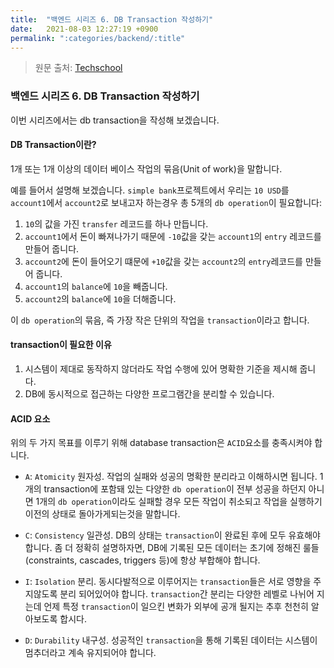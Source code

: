 ```yaml
---
title:  "백엔드 시리즈 6. DB Transaction 작성하기"
date:   2021-08-03 12:27:19 +0900
permalink: ":categories/backend/:title"
---
```


> 원문 출처: [Techschool](https://www.youtube.com/watch?v=rx6CPDK_5mU&list=PLy_6D98if3ULEtXtNSY_2qN21VCKgoQAE&ab_channel=TECHSCHOOL "Tech School")

### 백엔드 시리즈 6. DB Transaction 작성하기

이번 시리즈에서는 db transaction을 작성해 보겠습니다.

#### DB Transaction이란?

1개 또는 1개 이상의 데이터 베이스 작업의 묶음(Unit of work)을 말합니다.

예를 들어서 설명해 보겠습니다. `simple bank`프로젝트에서 우리는 `10 USD`를 `account1`에서 `account2`로 보내고자 하는경우 총 5개의 `db operation`이 필요합니다:

1. `10`의 값을 가진 `transfer` 레코드를 하나 만듭니다.
1. `account1`에서 돈이 빠져나가기 때문에 `-10`값을 갖는 `account1`의 `entry` 레코드를 만들어 줍니다.
1. `account2`에 돈이 들어오기 떄문에 `+10`값을 갖는 `account2`의 `entry`레코드를 만들어 줍니다.
1. `account1`의 `balance`에 `10`을 빼줍니다.
1. `account2`의 `balance`에 `10`을 더해줍니다.

이 `db operation`의 묶음, 즉 가장 작은 단위의 작업을 `transaction`이라고 합니다.

#### transaction이 필요한 이유

1. 시스템이 제대로 동작하지 않더라도 작업 수행에 있어 명확한 기준을 제시해 줍니다.
1. DB에 동시적으로 접근하는 다양한 프로그램간을 분리할 수 있습니다.

#### ACID 요소

위의 두 가지 목표를 이루기 위해 database transaction은 `ACID`요소를 충족시켜야 합니다.

- `A`: `Atomicity` 원자성. 작업의 실패와 성공의 명확한 분리라고 이해하시면 됩니다. 1개의 transaction에 포함돼 있는 다양한 `db operation`이 전부 성공을 하던지 아니면 1개의 `db operation`이라도 실패할 경우 모든 작업이 취소되고 작업을 실행하기 이전의 상태로 돌아가게되는것을 말합니다.

- `C`: `Consistency` 일관성. DB의 상태는 `transaction`이 완료된 후에 모두 유효해야 합니다. 좀 더 정확히 설명하자면, DB에 기록된 모든 데이터는 초기에 정해진 룰들 (constraints, cascades, triggers 등)에 항상 부합해야 합니다.

- `I`: `Isolation` 분리. 동시다발적으로 이루어지는 `transaction`들은 서로 영향을 주지않도록 분리 되어있어야 합니다. `transaction`간 분리는 다양한 레벨로 나뉘어 지는데 언제 특정 `transaction`이 일으킨 변화가 외부에 공개 될지는 추후 천천히 알아보도록 합시다.

- `D`: `Durability` 내구성. 성공적인 `transaction`을 통해 기록된 데이터는 시스템이 멈추더라고 계속 유지되어야 합니다.
